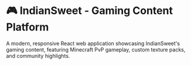 # 🎮 IndianSweet - Gaming Content Platform

A modern, responsive React web application showcasing IndianSweet's gaming content, featuring Minecraft PvP gameplay, custom texture packs, and community highlights.
